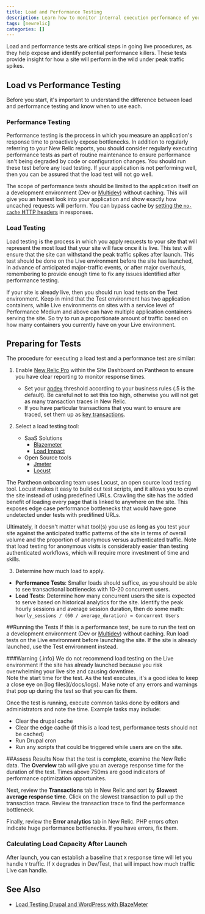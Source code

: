 ```yaml
---
title: Load and Performance Testing
description: Learn how to monitor internal execution performance of your Pantheon Drupal or WordPress site.
tags: [newrelic]
categories: []
---
```

Load and performance tests are critical steps in going live procedures, as they help expose and identify potential performance killers. These tests provide insight for how a site will perform in the wild under peak traffic spikes.

## Load vs Performance Testing
Before you start, it's important to understand the difference between load and performance testing and know when to use each.
### Performance Testing
Performance testing is the process in which you measure an application's response time to proactively expose bottlenecks. In addition to regularly referring to your New Relic reports, you should consider regularly executing performance tests as part of routine maintenance to ensure performance isn't being degraded by code or configuration changes.  You should run these test before any load testing. If your application is not performing well, then you can be assured that the load test will not go well.  

The scope of performance tests should be limited to the application itself on a development environment (Dev or [Multidev](/docs/multidev)) without caching. This will give you an honest look into your application and show exactly how uncached requests will perform. You can bypass cache by [setting the `no-cache` HTTP headers](/docs/cache-control) in responses.



### Load Testing
Load testing is the process in which you apply requests to your site that will represent the most load that your site will face once it is live.  This test will ensure that the site can withstand the peak traffic spikes after launch. This test should be done on the Live environment before the site has launched, in advance of anticipated major-traffic events, or after major overhauls, remembering to provide enough time to fix any issues identified after performance testing.

If your site is already live, then you should run load tests on the Test environment. Keep in mind that the Test environment has two application containers, while Live environments on sites with a service level of Performance Medium and above can have multiple application containers serving the site. So try to run a proportionate amount of traffic based on how many containers you currently have on your Live environment.

## Preparing for Tests
The procedure for executing a load test and a performance test are similar:

1. Enable [New Relic Pro](/docs/new-relic) within the Site Dashboard on Pantheon to ensure you have clear reporting to monitor response times.

   * Set your [apdex](https://docs.newrelic.com/docs/apm/new-relic-apm/apdex/apdex-measuring-user-satisfaction#score) threshold according to your business rules (.5 is the default). Be careful not to set this too high, otherwise you will not get as many transaction traces in New Relic.
   * If you have particular transactions that you want to ensure are traced, set them up as [key transactions](https://docs.newrelic.com/docs/apm/transactions/key-transactions/key-transactions-tracking-important-transactions-or-events).

2. Select a load testing tool:

   * SaaS Solutions
     * [Blazemeter](https://www.blazemeter.com)
     * [Load Impact](https://loadimpact.com)
   * Open Source tools
     * [Jmeter](https://jmeter.apache.org/)
     * [Locust](http://locust.io/)

The Pantheon onboarding team uses Locust, an open source load testing tool. Locust makes it easy to build out test scripts, and it allows you to crawl the site instead of using predefined URLs. Crawling the site has the added benefit of loading every page that is linked to anywhere on the site. This exposes edge case performance bottlenecks that would have gone undetected under tests with predifined URLs.

Ultimately, it doesn't matter what tool(s) you use as long as you test your site against the anticipated traffic patterns of the site in terms of overall volume and the proportion of anonymous versus authenticated traffic. Note that load testing for anonymous visits is considerably easier than testing authenticated workflows, which will require more investment of time and skills.  

3. Determine how much load to apply.

  * **Performance Tests**: Smaller loads should suffice, as you should be able to see transactional bottlenecks with 10-20 concurrent users.
  * **Load Tests**: Determine how many concurrent users the site is expected to serve based on historical analytics for the site. Identify the peak hourly sessions and average session duration, then do some math: `hourly_sessions / (60 / average_duration) = Concurrent Users`


##Running the Tests
If this is a performance test, be sure to run the test on a development environment (Dev or [Multidev](/docs/multidev)) without caching. Run load tests on the Live environment before launching the site. If the site is already launched, use the Test environment instead.
<div markdown="1" class="alert alert-danger" role="alert">
###Warning {.info}
We do not recommend load testing on the Live environment if the site has already launched because you risk overwhelming your live site and causing downtime.
</div>
Note the start time for the test. As the test executes, it's a good idea to keep a close eye on [log files](/docs/logs). Make note of any errors and warnings that pop up during the test so that you can fix them.

Once the test is running, execute common tasks done by editors and administrators and note the time. Example tasks may include:

* Clear the drupal cache
* Clear the edge cache (if this is a load test, performance tests should not be cached)
* Run Drupal cron
* Run any scripts that could be triggered while users are on the site.

##Assess Results
Now that the test is complete, examine the New Relic data. The **Overview** tab will give you an average response time for the duration of the test. Times above 750ms are good indicators of performance optimization opportunites.

Next, review the **Transactions** tab in New Relic and sort by **Slowest average response time**. Click on the slowest transaction to pull up the transaction trace. Review the transaction trace to find the performance bottleneck.

Finally, review the **Error analytics** tab in New Relic. PHP errors often indicate huge performance bottlenecks. If you have errors, fix them.

### Calculating Load Capacity After Launch
After launch, you can establish a baseline that `X` response time will let you handle `Y` traffic. If `X` degrades in Dev/Test, that will impact how much traffic Live can handle.

## See Also

* [Load Testing Drupal and WordPress with BlazeMeter](/docs/guides/load-testing-with-blazemeter/)
